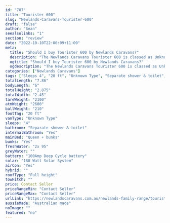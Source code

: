 ```yaml
---
id: "787"
title: "Tourister 600"
slug: "Newlands-Caravans-Tourister-600"
draft: "false"
author: "Sean"
seealsolinks: "1"
section: "review"
date: "2022-10-10T22:00:09+11:00"
meta:
  title: "Should I buy Tourister 600 by Newlands Caravans?"
  description: "The Newlands Caravans Tourister 600 is classed as Unknown Type, and sleeps 4 people. It is Australian made and comes in at 20 ft. It generally has Separate shower & toilet."
  ogtitle: "Should I buy Tourister 600 by Newlands Caravans?"
  ogdescription: "The Newlands Caravans Tourister 600 is classed as Unknown Type, and sleeps 4 people. It is Australian made and comes in at 20 ft. It generally has Separate shower & toilet."
categories: ["Newlands Caravans"]
tags: ["Sleeps 4", "20 ft", "Unknown Type", "Separate shower & toilet", "Full height", "Price Unknown", "Australian made"]
totalLength: "7.86"
bodyLength: "6"
totalHeight: "2.875"
totalWidth: "2.45"
tareWeight: "2100"
atmWeight: "2600"
ballWeight: "210"
footTag: "20 ft"
vanType: "Unknown Type"
sleeps: "4"
bathroom: "Separate shower & toilet"
internalBathroom: "Yes"
mainBed: "Queen + bunks"
bunks: "Yes"
freshWater: "2x 95"
greyWater: ""
battery: "100Amp Deep Cycle battery"
solar: "180 Watt Solar System"
airCon: "Yes"
hybrid: ""
roofType: "Full height"
towHitch: ""
price: Contact Seller
priceRangeMin: "Contact Seller"
priceRangeMax: "Contact Seller"
urlLink: "https://newlandscaravans.com.au/newlands-family-range/tourister-600/"
aussieMade: "Australian made"
noImage: ""
featured: "no"
---
```

